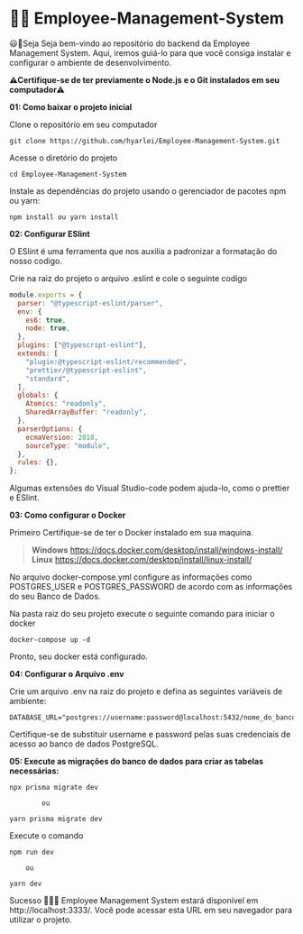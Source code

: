# 👨‍💻 Employee-Management-System

:smiley::rocket:Seja Seja bem-vindo ao repositório do backend da Employee Management System. Aqui, iremos guiá-lo para que você consiga instalar e configurar o ambiente de desenvolvimento.

**⚠️Certifique-se de ter previamente o Node.js e o Git instalados em seu computador⚠️**


**01: Como baixar  o projeto inicial**

Clone o repositório em seu computador

    git clone https://github.com/hyarlei/Employee-Management-System.git

Acesse o diretório do projeto

    cd Employee-Management-System

Instale as dependências do projeto usando o gerenciador de pacotes npm ou yarn:

    npm install ou yarn install

**02: Configurar ESlint**

O ESlint é uma ferramenta que nos auxilia a padronizar a formatação do nosso codigo.

Crie na raiz do projeto o arquivo .eslint e cole o seguinte codigo
```javascript
module.exports = {
  parser: "@typescript-eslint/parser",
  env: {
    es6: true,
    node: true,
  },
  plugins: ["@typescript-eslint"],
  extends: [
    "plugin:@typescript-eslint/recommended",
    "prettier/@typescript-eslint",
    "standard",
  ],
  globals: {
    Atomics: "readonly",
    SharedArrayBuffer: "readonly",
  },
  parserOptions: {
    ecmaVersion: 2018,
    sourceType: "module",
  },
  rules: {},
};
```
Algumas extensões do Visual Studio-code podem ajuda-lo, como o prettier e ESlint.

**03: Como configurar o Docker**

Primeiro Certifique-se de ter o Docker instalado em sua maquina.

> **Windows** https://docs.docker.com/desktop/install/windows-install/
>**Linux** https://docs.docker.com/desktop/install/linux-install/

No arquivo docker-compose.yml configure as informações como POSTGRES_USER e POSTGRES_PASSWORD de acordo com as informações do seu Banco de Dados.

 Na pasta raiz do seu projeto execute o seguinte comando para iniciar o docker

    docker-compose up -d

Pronto, seu docker está configurado.

**04: Configurar o Arquivo .env**

Crie um arquivo .env na raiz do projeto e defina as seguintes variáveis de ambiente:

    DATABASE_URL="postgres://username:password@localhost:5432/nome_do_banco"

Certifique-se de substituir username e password pelas suas credenciais de acesso ao banco de dados PostgreSQL.

**05: Execute as migrações do banco de dados para criar as tabelas necessárias:**

    npx prisma migrate dev

		    ou

    yarn prisma migrate dev

Execute o comando

    npm run dev

	    ou

    yarn dev




Sucesso :rocket::rocket::rocket: Employee Management System estará disponível em http://localhost:3333/. Você pode acessar esta URL em seu navegador para utilizar o projeto.



